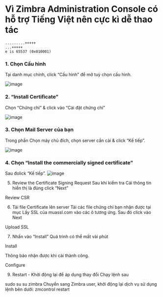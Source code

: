 # Vì Zimbra Administration Console có hỗ trợ Tiếng Việt nên cực kì dễ thao tác 
```
.........+++++
...+++++
e is 65537 (0x010001)
```
### 1. Chọn Cấu hình
Tại danh mục chính, click “Cấu hình” để mở tuỳ chọn cấu hình.

![image](https://user-images.githubusercontent.com/111721629/193490365-46d79329-f903-41c2-9d03-196207c38962.png)

### 2. “Install Certificate”
Chọn “Chứng chỉ” & click vào “Cài đặt chứng chỉ”

![image](https://user-images.githubusercontent.com/111721629/193490998-3d8f0471-f07b-4381-91b9-c51ee5f0b6f2.png)

### 3. Chọn Mail Server của bạn

Trong phần Chọn máy chủ đích, chọn server cần cài & click “Kế tiếp”.

![image](https://user-images.githubusercontent.com/111721629/193491138-fe08630c-0caa-43e6-b7ce-f1224ce70bc5.png)

### 4. Chọn “Install the commercially signed certificate”
Sau đolick “Kế tiếp”.
![image](https://user-images.githubusercontent.com/111721629/193491495-2d9570fc-553c-4c8e-82a5-40d70595349b.png)

5. Review the Certificate Signing Request
Sau khi kiểm tra Cái thông tin hiển thị là đúng click “Next”

Review CSR

6. Tải file Certificate lên server
Tải các file chứng chỉ bạn nhận được tại mục Lấy SSL của muassl.com vào các ô tương ứng. Sau đó click vào Next

Upload SSL

7. Nhấn vào “Install”
Quá trình có thể mất vài phút

Install

Thông báo nhận được khi cài thành công.

Configure

9. Restart - Khởi động lại để áp dụng thay đổi
Chạy lệnh sau

sudo su
su zimbra
Chuyển sang Zimbra user, khởi động lại dịch vụ sử dụng lệnh bên dưới:
zmcontrol restart
